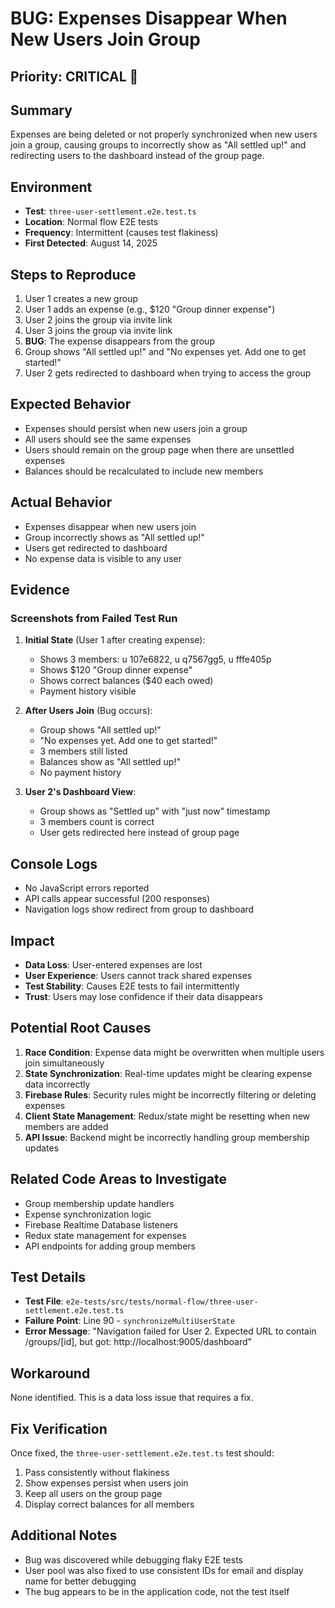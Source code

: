 # BUG: Expenses Disappear When New Users Join Group

## Priority: CRITICAL 🔴

## Summary
Expenses are being deleted or not properly synchronized when new users join a group, causing groups to incorrectly show as "All settled up!" and redirecting users to the dashboard instead of the group page.

## Environment
- **Test**: `three-user-settlement.e2e.test.ts`
- **Location**: Normal flow E2E tests
- **Frequency**: Intermittent (causes test flakiness)
- **First Detected**: August 14, 2025

## Steps to Reproduce
1. User 1 creates a new group
2. User 1 adds an expense (e.g., $120 "Group dinner expense")
3. User 2 joins the group via invite link
4. User 3 joins the group via invite link
5. **BUG**: The expense disappears from the group
6. Group shows "All settled up!" and "No expenses yet. Add one to get started!"
7. User 2 gets redirected to dashboard when trying to access the group

## Expected Behavior
- Expenses should persist when new users join a group
- All users should see the same expenses
- Users should remain on the group page when there are unsettled expenses
- Balances should be recalculated to include new members

## Actual Behavior
- Expenses disappear when new users join
- Group incorrectly shows as "All settled up!"
- Users get redirected to dashboard
- No expense data is visible to any user

## Evidence
### Screenshots from Failed Test Run

1. **Initial State** (User 1 after creating expense):
   - Shows 3 members: u 107e6822, u q7567gg5, u fffe405p
   - Shows $120 "Group dinner expense"
   - Shows correct balances ($40 each owed)
   - Payment history visible

2. **After Users Join** (Bug occurs):
   - Group shows "All settled up!"
   - "No expenses yet. Add one to get started!"
   - 3 members still listed
   - Balances show as "All settled up!"
   - No payment history

3. **User 2's Dashboard View**:
   - Group shows as "Settled up" with "just now" timestamp
   - 3 members count is correct
   - User gets redirected here instead of group page

## Console Logs
- No JavaScript errors reported
- API calls appear successful (200 responses)
- Navigation logs show redirect from group to dashboard

## Impact
- **Data Loss**: User-entered expenses are lost
- **User Experience**: Users cannot track shared expenses
- **Test Stability**: Causes E2E tests to fail intermittently
- **Trust**: Users may lose confidence if their data disappears

## Potential Root Causes
1. **Race Condition**: Expense data might be overwritten when multiple users join simultaneously
2. **State Synchronization**: Real-time updates might be clearing expense data incorrectly
3. **Firebase Rules**: Security rules might be incorrectly filtering or deleting expenses
4. **Client State Management**: Redux/state might be resetting when new members are added
5. **API Issue**: Backend might be incorrectly handling group membership updates

## Related Code Areas to Investigate
- Group membership update handlers
- Expense synchronization logic
- Firebase Realtime Database listeners
- Redux state management for expenses
- API endpoints for adding group members

## Test Details
- **Test File**: `e2e-tests/src/tests/normal-flow/three-user-settlement.e2e.test.ts`
- **Failure Point**: Line 90 - `synchronizeMultiUserState` 
- **Error Message**: "Navigation failed for User 2. Expected URL to contain /groups/[id], but got: http://localhost:9005/dashboard"

## Workaround
None identified. This is a data loss issue that requires a fix.

## Fix Verification
Once fixed, the `three-user-settlement.e2e.test.ts` test should:
1. Pass consistently without flakiness
2. Show expenses persist when users join
3. Keep all users on the group page
4. Display correct balances for all members

## Additional Notes
- Bug was discovered while debugging flaky E2E tests
- User pool was also fixed to use consistent IDs for email and display name for better debugging
- The bug appears to be in the application code, not the test itself